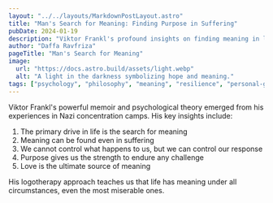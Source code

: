 ```yaml
---
layout: "../../layouts/MarkdownPostLayout.astro"
title: "Man's Search for Meaning: Finding Purpose in Suffering"
pubDate: 2024-01-19
description: "Viktor Frankl's profound insights on finding meaning in life's darkest moments"
author: "Daffa Ravfriza"
pageTitle: "Man's Search for Meaning"
image:
  url: "https://docs.astro.build/assets/light.webp"
  alt: "A light in the darkness symbolizing hope and meaning."
tags: ["psychology", "philosophy", "meaning", "resilience", "personal-growth"]
---
```


Viktor Frankl's powerful memoir and psychological theory emerged from his experiences in Nazi concentration camps. His key insights include:

1. The primary drive in life is the search for meaning
2. Meaning can be found even in suffering
3. We cannot control what happens to us, but we can control our response
4. Purpose gives us the strength to endure any challenge
5. Love is the ultimate source of meaning

His logotherapy approach teaches us that life has meaning under all circumstances, even the most miserable ones.
